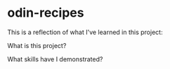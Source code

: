 # odin-recipes

This is a reflection of what I've learned in this project:

What is this project?

What skills have I demonstrated?